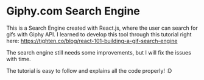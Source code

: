 # Giphy.com Search Engine

This is a Search Engine created with React.js, where the user can search for gifs with Giphy API. I learned to develop this tool through this tutorial right here: https://tighten.co/blog/react-101-building-a-gif-search-engine 

The search engine still needs some improvements, but I will fix the issues with time. 

The tutorial is easy to follow and explains all the code properly! :D

